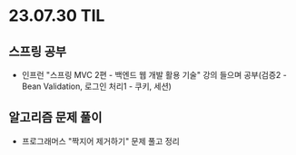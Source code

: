 # 23.07.30 TIL

## 스프링 공부

- 인프런 "스프링 MVC 2편 - 백엔드 웹 개발 활용 기술" 강의 들으며 공부(검증2 - Bean Validation, 로그인 처리1 - 쿠키, 세션)

## 알고리즘 문제 풀이

- 프로그래머스 "짝지어 제거하기" 문제 풀고 정리
